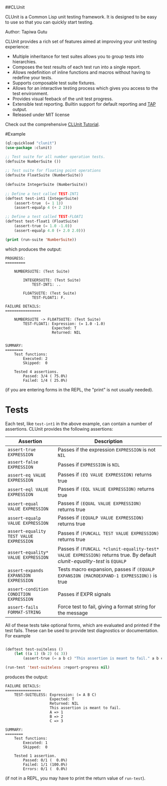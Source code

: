 ##CLUnit

CLUnit is a Common Lisp unit testing framework. It is designed to be easy to use so that you can quickly start testing.

Author: Tapiwa Gutu

CLUnit provides a rich set of features aimed at improving your unit testing experience:
+ Multiple inheritance for test suites allows you to group tests into hierarchies.
+ Composes the test results of each test run into a single report.
+ Allows redefinition of inline functions and macros without having to redefine your tests.
+ Supports composable test suite fixtures.
+ Allows for an interactive testing process which gives you access to the test environment.
+ Provides visual feeback of the unit test progress.
+ Extensible test reporting. Builtin support for default reporting and [TAP][2] output.
+ Released under MIT license

Check out the comprehensive [CLUnit Tutorial][1].

#Example

```cl
(ql:quickload "clunit")
(use-package :clunit)

;; Test suite for all number operation tests.
(defsuite NumberSuite ())
  
;; Test suite for floating point operations
(defsuite FloatSuite (NumberSuite))
  
(defsuite IntegerSuite (NumberSuite))
    
;; Define a test called TEST-INT1
(deftest test-int1 (IntegerSuite)
    (assert-true  (= 1 1))
    (assert-equalp 4 (+ 2 2)))

;; Define a test called TEST-FLOAT1
(deftest test-float1 (FloatSuite)
    (assert-true (= 1.0 -1.0))
    (assert-equalp 4.0 (+ 2.0 2.0)))

(print (run-suite 'NumberSuite))

```

which produces the output:

```
PROGRESS:
=========

    NUMBERSUITE: (Test Suite)

        INTEGERSUITE: (Test Suite)
            TEST-INT1: ..

        FLOATSUITE: (Test Suite)
            TEST-FLOAT1: F.

FAILURE DETAILS:
================

    NUMBERSUITE -> FLOATSUITE: (Test Suite)
        TEST-FLOAT1: Expression: (= 1.0 -1.0)
                     Expected: T
                     Returned: NIL


SUMMARY:
========
    Test functions:
        Executed: 2
        Skipped:  0

    Tested 4 assertions.
        Passed: 3/4 ( 75.0%)
        Failed: 1/4 ( 25.0%) 
```

(if you are entering forms in the REPL, the "print" is not usually needed).

# Tests

Each test, like ``test-int1`` in the above example, can contain a number of assertions. CLUnit provides the following assertions:

| Assertion                                  | Description                                                      |
| ------------------------------------------ | ---------------------------------------------------------------- |
| ``assert-true EXPRESSION``                 | Passes if the expression ``EXPRESSION`` is not ``NIL``           |
| ``assert-false EXPRESSION``                | Passes if ``EXPRESSION`` is ``NIL``                              |
| ``assert-eq VALUE EXPRESSION``             | Passes if ``(EQ VALUE EXPRESSION)`` returns true                 |
| ``assert-eql VALUE EXPRESSION``            | Passes if ``(EQL VALUE EXPRESSION)`` returns true                |
| ``assert-equal VALUE EXPRESSION``          | Passes if ``(EQUAL VALUE EXPRESSION)`` returns true              |
| ``assert-equalp VALUE EXPRESSION``         | Passes if ``(EQUALP VALUE EXPRESSION)`` returns true             |
| ``assert-equality TEST VALUE EXPRESSION``  | Passes if ``(FUNCALL TEST VALUE EXPRESSION)`` returns true       |
| ``assert-equality* VALUE EXPRESSION``      | Passes if  ``(FUNCALL *clunit-equality-test* VALUE EXPRESSION)`` returns true. By default *clunit-equality-test* is ``EQUALP`` |
| ``assert-expands EXPANSION EXPRESSION``    | Tests macro expansion, passes if ``(EQUALP EXPANSION (MACROEXPAND-1 EXPRESSION))`` is true        |
| ``assert-condition CONDITION EXPRESSION``  | Passes if EXPR signals                                           |
| ``assert-fails FORMAT-STRING``             | Force test to fail, giving a format string for the message       |


All of these tests take optional forms, which are evaluated and printed if the test fails.
These can be used to provide test diagnostics or documentation. For example

```cl

(deftest test-suiteless ()
    (let ((a 1) (b 2) (c 3))
        (assert-true (= a b c) "This assertion is meant to fail." a b c )))

(run-test 'test-suiteless :report-progress nil)
```
produces the output:

```
FAILURE DETAILS:
================
    TEST-SUITELESS: Expression: (= A B C)
                    Expected: T
                    Returned: NIL
                    This assertion is meant to fail.
                    A => 1
                    B => 2
                    C => 3

SUMMARY:
========
    Test functions:
        Executed: 1
        Skipped:  0

    Tested 1 assertion.
        Passed: 0/1 (  0.0%)
        Failed: 1/1 (100.0%)
        Errors: 0/1 (  0.0%)
```

(if not in a REPL, you may have to print the return value of ``run-test``).

[1]: http://tgutu.github.com/clunit  "CLUnit"
[2]: http://en.wikipedia.org/wiki/Test_Anything_Protocol "Test Anything Protocol"
